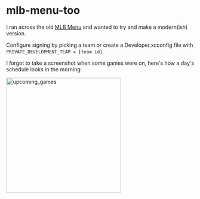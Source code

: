 # mlb-menu-too

I ran across the old [MLB Menu](https://github.com/markolson/MLB-Menu) and wanted to try and make a modern(ish) version.

Configure signing by picking a team or create a Developer.xcconfig file with `PRIVATE_DEVELOPMENT_TEAM = [team id]`.

I forgot to take a screenshot when some games were on, here's how a day's schedule looks in the morning:

<img width="307" alt="upcoming_games" src="https://github.com/frijole/mlb-menu-too/assets/60656/59e9ac86-2444-4b0b-b172-7a6d15ccc818">
